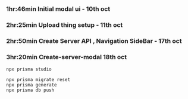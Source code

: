 ### 1hr:46min Initial modal ui - 10th oct

### 2hr:25min Upload thing setup - 11th oct

### 2hr:50min Create Server API , Navigation SideBar - 17th oct

### 3hr:20min Create-server-modal 18th oct

```
npx prisma studio
```

```
npx prisma migrate reset
npx prisma generate
npx prisma db push
```

